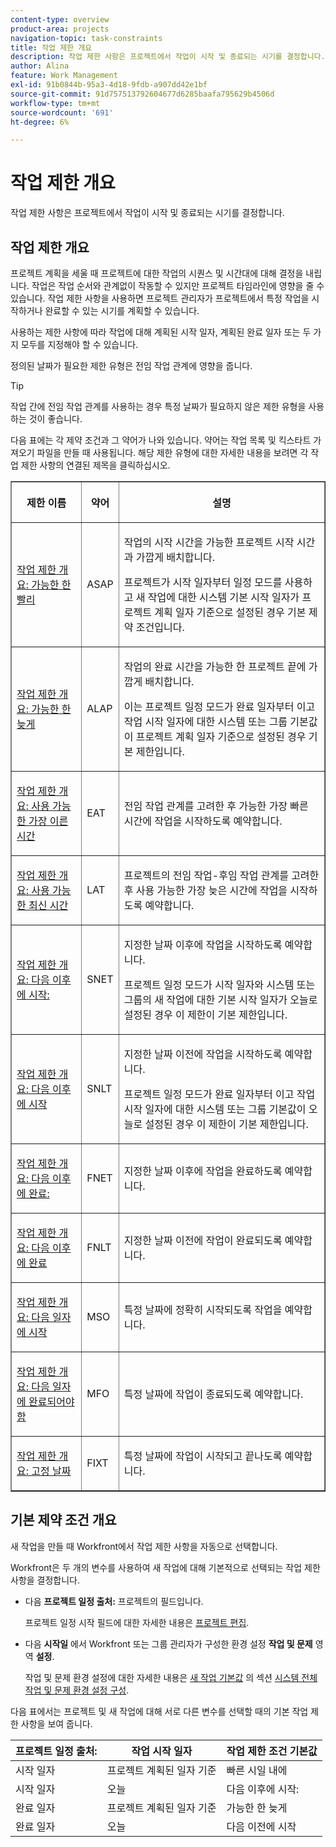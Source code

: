 ```yaml
---
content-type: overview
product-area: projects
navigation-topic: task-constraints
title: 작업 제한 개요
description: 작업 제한 사항은 프로젝트에서 작업이 시작 및 종료되는 시기를 결정합니다.
author: Alina
feature: Work Management
exl-id: 91b0844b-95a3-4d18-9fdb-a907dd42e1bf
source-git-commit: 91d757513792604677d6285baafa795629b4506d
workflow-type: tm+mt
source-wordcount: '691'
ht-degree: 6%

---
```


# 작업 제한 개요

<!-- Audited: 12/2023 -->

작업 제한 사항은 프로젝트에서 작업이 시작 및 종료되는 시기를 결정합니다.

## 작업 제한 개요

프로젝트 계획을 세울 때 프로젝트에 대한 작업의 시퀀스 및 시간대에 대해 결정을 내립니다. 작업은 작업 순서와 관계없이 작동할 수 있지만 프로젝트 타임라인에 영향을 줄 수 있습니다. 작업 제한 사항을 사용하면 프로젝트 관리자가 프로젝트에서 특정 작업을 시작하거나 완료할 수 있는 시기를 계획할 수 있습니다.

사용하는 제한 사항에 따라 작업에 대해 계획된 시작 일자, 계획된 완료 일자 또는 두 가지 모두를 지정해야 할 수 있습니다.

정의된 날짜가 필요한 제한 유형은 전임 작업 관계에 영향을 줍니다.

>[!TIP]
>
>작업 간에 전임 작업 관계를 사용하는 경우 특정 날짜가 필요하지 않은 제한 유형을 사용하는 것이 좋습니다.

다음 표에는 각 제약 조건과 그 약어가 나와 있습니다. 약어는 작업 목록 및 킥스타트 가져오기 파일을 만들 때 사용됩니다. 해당 제한 유형에 대한 자세한 내용을 보려면 각 작업 제한 사항의 연결된 제목을 클릭하십시오.

<table border="1" cellspacing="15" cellpadding="1"> 
 <col> 
 <col> 
 <col>
 <thead> 
  <tr> 
   <th> <p><strong>제한 이름</strong> </p> </th> 
   <th> <p><strong>약어</strong> </p> </th> 
   <th> <p><strong>설명</strong> </p> </th> 
  </tr> 
 </thead> 
 <tbody> 
  <tr> 
   <td scope="col"> <p><a href="../../../manage-work/tasks/task-constraints/as-soon-as-possible.md" class="MCXref xref">작업 제한 개요: 가능한 한 빨리</a> </p> </td> 
   <td scope="col"> <p>ASAP</p> </td>
   <td scope="col"> <p>작업의 시작 시간을 가능한 프로젝트 시작 시간과 가깝게 배치합니다.</p> 
   <p>프로젝트가 시작 일자부터 일정 모드를 사용하고 새 작업에 대한 시스템 기본 시작 일자가 프로젝트 계획 일자 기준으로 설정된 경우 기본 제약 조건입니다. </p>
   </td> 
  </tr> 
  <tr> 
   <td scope="col"> <p><a href="../../../manage-work/tasks/task-constraints/as-late-as-possible.md" class="MCXref xref">작업 제한 개요: 가능한 한 늦게 </a> </p> </td> 
   <td scope="col"> <p>ALAP</p> </td> 
   <td scope="col"> <p>작업의 완료 시간을 가능한 한 프로젝트 끝에 가깝게 배치합니다.</p> 
   <p>이는 프로젝트 일정 모드가 완료 일자부터 이고 작업 시작 일자에 대한 시스템 또는 그룹 기본값이 프로젝트 계획 일자 기준으로 설정된 경우 기본 제한입니다. </p>
   </td> 
  </tr> 
  <tr> 
   <td scope="col"> <p><a href="../../../manage-work/tasks/task-constraints/earliest-available-time.md" class="MCXref xref">작업 제한 개요: 사용 가능한 가장 이른 시간</a> </p> </td> 
   <td scope="col"> <p>EAT</p> </td> 
 <td scope="col"> <p>전임 작업 관계를 고려한 후 가능한 가장 빠른 시간에 작업을 시작하도록 예약합니다.</p> </td>
  </tr> 
  <tr> 
   <td scope="col"> <p><a href="../../../manage-work/tasks/task-constraints/latest-available-time.md" class="MCXref xref">작업 제한 개요: 사용 가능한 최신 시간</a> </p> </td> 
   <td scope="col"> <p>LAT</p> </td> 
   <td scope="col"> <p>프로젝트의 전임 작업-후임 작업 관계를 고려한 후 사용 가능한 가장 늦은 시간에 작업을 시작하도록 예약합니다.</p> </td>
  </tr> 
  <tr> 
   <td scope="col"> <p><a href="../../../manage-work/tasks/task-constraints/start-no-earlier-than.md" class="MCXref xref">작업 제한 개요: 다음 이후에 시작:</a> </p> </td> 
   <td scope="col"> <p>SNET</p> </td> 
   <td scope="col"> <p>지정한 날짜 이후에 작업을 시작하도록 예약합니다.</p> 
   <p>프로젝트 일정 모드가 시작 일자와 시스템 또는 그룹의 새 작업에 대한 기본 시작 일자가 오늘로 설정된 경우 이 제한이 기본 제한입니다.   </td> 
  </tr> 
  <tr> 
   <td scope="col"> <p><a href="../../../manage-work/tasks/task-constraints/start-no-later-than.md" class="MCXref xref">작업 제한 개요: 다음 이후에 시작</a> </p> </td> 
   <td scope="col"> <p>SNLT</p> </td> 
   <td scope="col"> <p>지정한 날짜 이전에 작업을 시작하도록 예약합니다.</p> 
   <p>프로젝트 일정 모드가 완료 일자부터 이고 작업 시작 일자에 대한 시스템 또는 그룹 기본값이 오늘로 설정된 경우 이 제한이 기본 제한입니다. 
   </td> 
  </tr> 
  <tr> 
   <td scope="col"> <p><a href="../../../manage-work/tasks/task-constraints/finish-no-earlier-than.md" class="MCXref xref">작업 제한 개요: 다음 이후에 완료:</a> </p> </td> 
   <td scope="col"> <p>FNET</p> </td>
   <td scope="col"> <p>지정한 날짜 이후에 작업을 완료하도록 예약합니다.</p> </td> 
  </tr> 
  <tr> 
   <td scope="col"> <p><a href="../../../manage-work/tasks/task-constraints/finish-no-later-than.md" class="MCXref xref">작업 제한 개요: 다음 이후에 완료</a> </p> </td> 
   <td scope="col"> <p>FNLT</p> </td> 
   <td scope="col"> <p>지정한 날짜 이전에 작업이 완료되도록 예약합니다.</p> </td> 
  </tr> 
  <tr> 
   <td> <p><a href="../../../manage-work/tasks/task-constraints/must-start-on.md" class="MCXref xref">작업 제한 개요: 다음 일자에 시작</a> </p> </td> 
   <td scope="col"> <p>MSO</p> </td> 
   <td scope="col"> <p>특정 날짜에 정확히 시작되도록 작업을 예약합니다.</p> </td> 
  </tr> 
  <tr> 
   <td> <p><a href="../../../manage-work/tasks/task-constraints/must-finish-on.md" class="MCXref xref">작업 제한 개요: 다음 일자에 완료되어야 함</a> </p> </td> 
   <td scope="col"> <p>MFO</p> </td> 
   <td scope="col"> <p>특정 날짜에 작업이 종료되도록 예약합니다.</p> </td>
  </tr> 
  <tr> 
   <td> <p><a href="../../../manage-work/tasks/task-constraints/fixed-dates.md" class="MCXref xref">작업 제한 개요: 고정 날짜</a> </p> </td> 
   <td> <p>FIXT</p> </td> 
   <td> <p>특정 날짜에 작업이 시작되고 끝나도록 예약합니다.</p> </td> 
  </tr> 
 </tbody> 
</table>

## 기본 제약 조건 개요

새 작업을 만들 때 Workfront에서 작업 제한 사항을 자동으로 선택합니다.

Workfront은 두 개의 변수를 사용하여 새 작업에 대해 기본적으로 선택되는 작업 제한 사항을 결정합니다.

* 다음 **프로젝트 일정 출처:** 프로젝트의 필드입니다.

  프로젝트 일정 시작 필드에 대한 자세한 내용은 [프로젝트 편집](../../../manage-work/projects/manage-projects/edit-projects.md).

* 다음 **시작일** 에서 Workfront 또는 그룹 관리자가 구성한 환경 설정 **작업 및 문제** 영역 **설정**.

  작업 및 문제 환경 설정에 대한 자세한 내용은 [새 작업 기본값](../../../administration-and-setup/set-up-workfront/configure-system-defaults/set-task-issue-preferences.md#new-task-defaults) 의 섹션 [시스템 전체 작업 및 문제 환경 설정 구성](../../../administration-and-setup/set-up-workfront/configure-system-defaults/set-task-issue-preferences.md).

다음 표에서는 프로젝트 및 새 작업에 대해 서로 다른 변수를 선택할 때의 기본 작업 제한 사항을 보여 줍니다.

| 프로젝트 일정 출처: | 작업 시작 일자 | 작업 제한 조건 기본값 |
|---|---|---|
| 시작 일자 | 프로젝트 계획된 일자 기준 | 빠른 시일 내에 |
| 시작 일자 | 오늘 | 다음 이후에 시작: |
| 완료 일자 | 프로젝트 계획된 일자 기준 | 가능한 한 늦게 |
| 완료 일자 | 오늘 | 다음 이전에 시작 |
